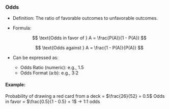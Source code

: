 ### Odds

* Definition: The ratio of favorable outcomes to unfavorable outcomes.
* Formula:

  $$
  \text{Odds in favor of } A = \frac{P(A)}{1 - P(A)}
  $$

  $$
  \text{Odds against } A = \frac{1 - P(A)}{P(A)}
  $$
* Can be expressed as:

  * Odds Ratio (numeric): e.g., 1.5
  * Odds Format (a\:b): e.g., 3:2

#### Example:

Probability of drawing a red card from a deck = $\frac{26}{52} = 0.5$
Odds in favor = $\frac{0.5}{1 - 0.5} = 1$ → 1:1 odds